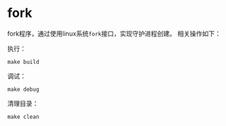 # fork

fork程序，通过使用linux系统`fork`接口，实现守护进程创建。
相关操作如下：

执行：

```shell
make build
```

调试：

```shell
make debug
```

清理目录：

```shell
make clean
```
